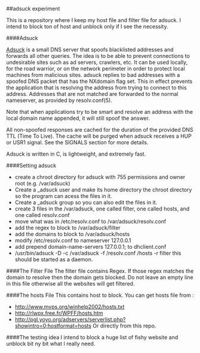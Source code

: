 ##adsuck experiment

This is a repository where I keep my host file and filter file for adsuck.
I intend to block ton of host and unblock only if I see the necessity.

####Adsuck

[Adsuck](https://opensource.conformal.com/wiki/Adsuck)  is a small DNS server that spoofs blacklisted addresses and forwards all other queries. The idea is to be able to prevent connections to undesirable sites such as ad servers, crawlers, etc. It can be used locally, for the road warrior, or on the network perimeter in order to protect local machines from malicious sites.
adsuck replies to bad addresses with a spoofed DNS packet that has the NXdomain
flag set.  This in effect prevents the application that is resolving the address
from trying to connect to this address.  Addresses that are not matched are forwarded to the normal nameserver, as provided by resolv.conf(5).

Note that when applications try to be smart and resolve an address with the local
domain name appended, it will still spoof the answer.

All non-spoofed responses are cached for the duration of the provided DNS TTL
(Time To Live).  The cache will be purged when adsuck receives a HUP or USR1 signal.  See the SIGNALS section for more details.

Adsuck is written in C, is lightweight, and extremely fast.

####Setting adsuck
* create a chroot directory for adsuck with 755 permissions and owner root (e.g. /var/adsuck) 
* Create a _adsuck user and make its home directory the chroot directory so the program can acess the files in it.
* Create a _adsuck group so you can also edit the files in it.
* create 3 files in the /var/adsuck, one called filter, one called hosts, and one called resolv.conf
* move what was in /etc/resolv.conf to /var/adsuck/resolv.conf
* add the regex to block to /var/adsuck/filter
* add the domains to block to /var/adsuck/hosts
* modify /etc/resolv.conf to nameserver 127.0.0.1
* add prepend domain-name-servers 127.0.0.1; to dhclient.conf
* /usr/bin/adsuck -D -c /var/adsuck -f /resolv.conf /hosts -r filter this should be started as a daemon.


####The Filter File
The filter file contains Regex. If those regex matches the domain to resolve then the domain gets blocked.
Do not leave an empty line in this file otherwise all the websites will get filtered.

####The hosts File
This contains host to block.
You can get hosts file from :
* http://www.mvps.org/winhelp2002/hosts.txt
* http://rlwpx.free.fr/WPFF/hosts.htm
* http://pgl.yoyo.org/adservers/serverlist.php?showintro=0;hostformat=hosts
Or directly from this repo.

####The testing idea
I intend to block a huge list of fishy website and unblock bit ny bit what I really need.
